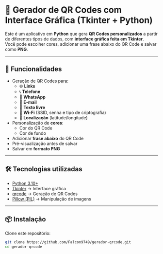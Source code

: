# 📱 Gerador de QR Codes com Interface Gráfica (Tkinter + Python)

Este é um aplicativo em **Python** que gera **QR Codes personalizados** a partir de diferentes tipos de dados, com **interface gráfica feita em Tkinter**.  
Você pode escolher cores, adicionar uma frase abaixo do QR Code e salvar como **PNG**.

---

## 🚀 Funcionalidades

- Geração de QR Codes para:
  - 🌐 **Links**
  - 📞 **Telefone**
  - 💬 **WhatsApp**
  - 📧 **E-mail**
  - 📝 **Texto livre**
  - 📶 **Wi-Fi** (SSID, senha e tipo de criptografia)
  - 📍 **Localização** (latitude/longitude)
- Personalização de **cores**:
  - Cor do QR Code
  - Cor de fundo
- Adicionar **frase abaixo** do QR Code
- Pré-visualização antes de salvar
- Salvar em **formato PNG**

---

## 🛠️ Tecnologias utilizadas

- [Python 3.10+](https://www.python.org/)
- [Tkinter](https://docs.python.org/3/library/tkinter.html) → Interface gráfica
- [qrcode](https://pypi.org/project/qrcode/) → Geração de QR Codes
- [Pillow (PIL)](https://pillow.readthedocs.io/) → Manipulação de imagens

---

## 📦 Instalação

Clone este repositório:

```bash
git clone https://github.com/Falcon9749/gerador-qrcode.git
cd gerador-qrcode
